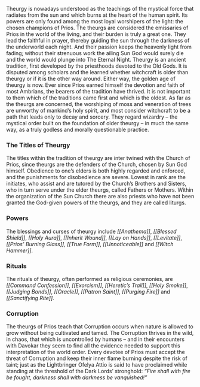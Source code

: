 Theurgy is nowadays understood as the teachings of the mystical force that radiates from the sun and which burns at the heart of the human spirit. Its powers are only found among the most loyal worshipers of the light: the chosen champions of Prios. The theurgs are considered the emissaries of Prios in the world of the living, and their burden is truly a great one. They lead the faithful in prayer, thereby guiding the sun through the darkness of the underworld each night. And their passion keeps the heavenly light from fading; without their strenuous work the ailing Sun God would surely die and the world would plunge into The Eternal Night. Theurgy is an ancient tradition, first developed by the priesthoods devoted to the Old Gods. It is disputed among scholars and the learned whether witchcraft is older than theurgy or if it is the other way around. Either way, the golden age of theurgy is now. Ever since Prios earned himself the devotion and faith of most Ambrians, the bearers of the tradition have thrived. It is not important to them which of the traditions came first and which is the oldest. As far as the theurgs are concerned, the worshiping of moss and veneration of trees are unworthy of mankind’s holy spirit, and most consider witchcraft to be a path that leads only to decay and sorcery. They regard wizardry – the mystical order built on the foundation of older theurgy – in much the same way, as a truly godless and morally questionable practice.

### The Titles of Theurgy
The titles within the tradition of theurgy are inter twined with the Church of Prios, since theurgs are the defenders of the Church, chosen by Sun God himself. Obedience to one’s elders is both highly regarded and enforced, and the punishments for disobedience are severe. Lowest in rank are the initiates, who assist and are tutored by the Church’s Brothers and Sisters, who in turn serve under the elder theurgs, called Fathers or Mothers. Within the organization of the Sun Church there are also priests who have not been granted the God-given powers of the theurgs, and they are called liturgs.

### Powers
The blessings and curses of theurgy include *[[Anathema]]*, *[[Blessed Shield]]*, *[[Holy Aura]]*, *[[Inherit Wound]]*, *[[Lay on Hands]]*, *[[Levitate]]*, *[[Prios’ Burning Glass]]*, *[[True Form]]*, *[[Unnoticeable]]* and *[[Witch Hammer]]*.

### Rituals
The rituals of theurgy, often performed as religious ceremonies, are *[[Command Confession]]*, *[[Exorcism]]*, *[[Heretic’s Trail]]*, *[[Holy Smoke]]*, *[[Judging Bonds]]*, *[[Oracle]]*, *[[Patron Saint]]*, *[[Purging Fire]]* and *[[Sanctifying Rite]]*.

### Corruption
The theurgs of Prios teach that Corruption occurs when nature is allowed to grow without being cultivated and tamed. The Corruption thrives in the wild, in chaos, that which is uncontrolled by humans – and in their encounters with Davokar they seem to find all the evidence needed to support this interpretation of the world order. Every devotee of Prios must accept the threat of Corruption and keep their inner flame burning despite the risk of taint; just as the Lightbringer Ofelya Attio is said to have proclaimed while standing at the threshold of the Dark Lords’ stronghold: *“Fire shall with fire be fought, darkness shall with darkness be vanquished!”*